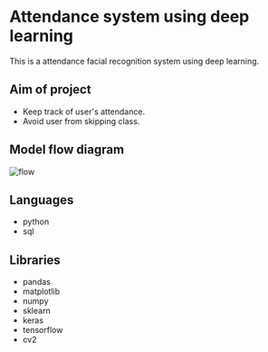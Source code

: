 
# Attendance system using deep learning
This is a attendance facial recognition system using deep learning.


 
## Aim of project

- Keep track of user's attendance.
- Avoid user from skipping class.



  
## Model flow diagram
![flow](https://user-images.githubusercontent.com/65908522/133533636-c2d336f6-0e76-40f9-b4e1-d0802c750db9.jpeg)



  
## Languages
- python
- sql




  
## Libraries

- pandas
- matplotlib
- numpy
- sklearn
- keras
- tensorflow
- cv2



  
